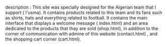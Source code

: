  description :
 This site was specially designed for the Algerian  team that I support ( l'usma).
 It contains products related to this team and its fans such as shirts, hats and everything related to football.
 It contains the main interface that displays a welcome message ( index.html) and an area dedicated to the products that thay are sold (shop.html),
 in addition to the corner of communication with admine of this website (contact.html)  , and the shopping cart corner (cart.html).
 
